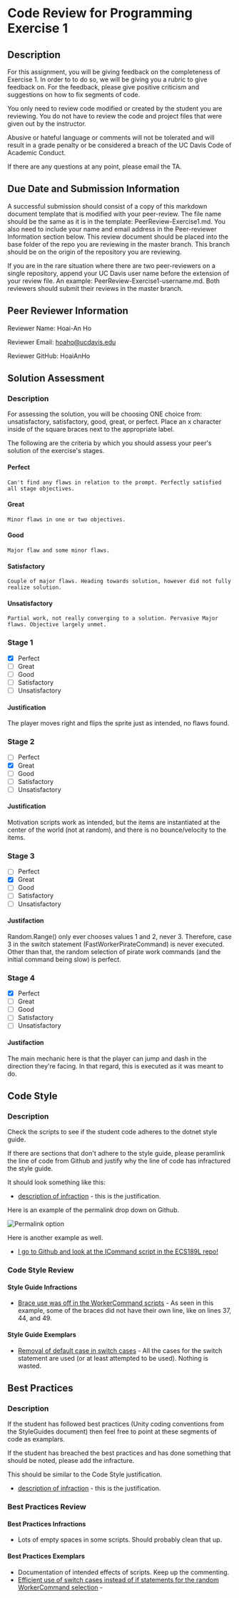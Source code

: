 # Code Review for Programming Exercise 1 #
## Description ##

For this assignment, you will be giving feedback on the completeness of Exercise 1. In order to to do so, we will be giving you a rubric to give feedback on. For the feedback, please give positive criticism and suggestions on how to fix segments of code.

You only need to review code modified or created by the student you are reviewing. You do not have to review the code and project files that were given out by the instructor.

Abusive or hateful language or comments will not be tolerated and will result in a grade penalty or be considered a breach of the UC Davis Code of Academic Conduct.

If there are any questions at any point, please email the TA.

## Due Date and Submission Information ##

A successful submission should consist of a copy of this markdown document template that is modified with your peer-review. The file name should be the same as it is in the template: PeerReview-Exercise1.md. You also need to include your name and email address in the Peer-reviewer Information section below. This review document should be placed into the base folder of the repo you are reviewing in the master branch. This branch should be on the origin of the repository you are reviewing.

If you are in the rare situation where there are two peer-reviewers on a single repository, append your UC Davis user name before the extension of your review file. An example: PeerReview-Exercise1-username.md. Both reviewers should submit their reviews in the master branch.  

## Peer Reviewer Information ##
Reviewer Name: Hoai-An Ho

Reviewer Email: hoaho@ucdavis.edu

Reviewer GitHub: HoaiAnHo

## Solution Assessment ##

### Description ###

For assessing the solution, you will be choosing ONE choice from: unsatisfactory, satisfactory, good, great, or perfect. Place an x character inside of the square braces next to the appropriate label.

The following are the criteria by which you should assess your peer's solution of the exercise's stages.

#### Perfect #### 
    Can't find any flaws in relation to the prompt. Perfectly satisfied all stage objectives.

#### Great ####
    Minor flaws in one or two objectives. 

#### Good #####
    Major flaw and some minor flaws.

#### Satisfactory ####
    Couple of major flaws. Heading towards solution, however did not fully realize solution.

#### Unsatisfactory ####
    Partial work, not really converging to a solution. Pervasive Major flaws. Objective largely unmet.


### Stage 1 ###

- [x] Perfect
- [ ] Great
- [ ] Good
- [ ] Satisfactory
- [ ] Unsatisfactory

#### Justification ##### 
The player moves right and flips the sprite just as intended, no flaws found.

### Stage 2 ###

- [ ] Perfect
- [x] Great
- [ ] Good
- [ ] Satisfactory
- [ ] Unsatisfactory

#### Justification ##### 
Motivation scripts work as intended, but the items are instantiated at the center of the world (not at random), and there is no bounce/velocity to the items.

### Stage 3 ###

- [ ] Perfect
- [x] Great
- [ ] Good
- [ ] Satisfactory
- [ ] Unsatisfactory

#### Justifaction ##### 
Random.Range() only ever chooses values 1 and 2, never 3. Therefore, case 3 in the switch statement (FastWorkerPirateCommand) is never executed. Other than that, the random selection of pirate work commands (and the initial command being slow) is perfect.

### Stage 4 ###

- [x] Perfect
- [ ] Great
- [ ] Good
- [ ] Satisfactory
- [ ] Unsatisfactory

#### Justifaction ##### 
The main mechanic here is that the player can jump and dash in the direction they're facing. In that regard, this is executed as it was meant to do.

## Code Style ##

### Description ###
Check the scripts to see if the student code adheres to the dotnet style guide.

If there are sections that don't adhere to the style guide, please peramlink the line of code from Github and justify why the line of code has infractured the style guide.

It should look something like this:

* [description of infraction](https://github.com/dr-jam/ECS189L) - this is the justification.

Here is an example of the permalink drop down on Github.

![Permalink option](../images/permalink_example.png)

Here is another example as well.

* [I go to Github and look at the ICommand script in the ECS189L repo!](https://github.com/dr-jam/ECS189L/blob/1618376092e85ffd63d3af9d9dcc1f2078df2170/Projects/CommandPatternExample/Assets/Scripts/ICommand.cs#L5)

### Code Style Review ###

#### Style Guide Infractions ####
* [Brace use was off in the WorkerCommand scripts](https://github.com/ensemble-ai/exercise-1-command-pattern-GMohn/blob/master/Captain/Assets/Scripts/SlowWorkerPirateCommand.cs) - As seen in this example, some of the braces did not have their own line, like on lines 37, 44, and 49.

#### Style Guide Exemplars ####
* [Removal of default case in switch cases](https://github.com/ensemble-ai/exercise-1-command-pattern-GMohn/blob/master/Captain/Assets/Scripts/PirateController.cs) - All the cases for the switch statement are used (or at least attempted to be used). Nothing is wasted.

## Best Practices ##

### Description ###

If the student has followed best practices (Unity coding conventions from the StyleGuides document) then feel free to point at these segments of code as examplars. 

If the student has breached the best practices and has done something that should be noted, please add the infracture.

This should be similar to the Code Style justification.

* [description of infraction](https://github.com/dr-jam/ECS189L) - this is the justification.

### Best Practices Review ###

#### Best Practices Infractions ####
* Lots of empty spaces in some scripts. Should probably clean that up.

#### Best Practices Exemplars ####
* Documentation of intended effects of scripts. Keep up the commenting.
* [Efficient use of switch cases instead of if statements for the random WorkerCommand selection](https://github.com/ensemble-ai/exercise-1-command-pattern-GMohn/blob/master/Captain/Assets/Scripts/PirateController.cs) - 
